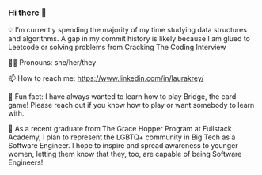 ### Hi there 👋
💡 I’m currently spending the majority of my time studying data structures and algorithms. A gap in my commit history is likely because I am glued to Leetcode or solving problems from Cracking The Coding Interview 

🏳️‍🌈 Pronouns: she/her/they 

📫 How to reach me: https://www.linkedin.com/in/laurakrey/

🤠 Fun fact: I have always wanted to learn how to play Bridge, the card game! Please reach out if you know how to play or want somebody to learn with.

💬 As a recent graduate from The Grace Hopper Program at Fullstack Academy, I plan to represent the LGBTQ+ community in Big Tech as a Software Engineer. I hope to inspire and spread awareness to younger women, letting them know that they, too, are capable of being Software Engineers! 
